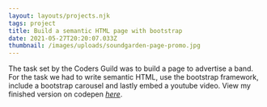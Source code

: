 ```yaml
---
layout: layouts/projects.njk
tags: project
title: Build a semantic HTML page with bootstrap
date: 2021-05-27T20:20:07.033Z
thumbnail: /images/uploads/soundgarden-page-promo.jpg
---
```

The task set by the Coders Guild was to build a page to advertise a band. For the task we had to write semantic HTML, use the bootstrap framework, include a bootstrap carousel and lastly embed a youtube video. View my finished version on codepen *[here](https://codepen.io/ThomasAlexMann/full/MWpJOgE)*.